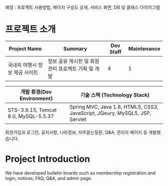 예정 : 프로젝트 사용방법, 페이지 구성도 상세, 서비스 화면, DB 및 클래스 다이어그램

# 프로젝트 소개
|Project Name|Summary|Dev Staff|Maintenance|
|------|---|---|---|
|국내외 여행시 정보 제공 사이트|정보 공유 게시판 및 회원관리 프로젝트 기획 및 개발|4|1|


|**개발 환경(Dev Environment)**|기술 스택 (Technology Stack)|
|------|---|
|STS-3.9.15, Tomcat 8.0, MySQL-5.5.37|Spring MVC, Java 1.8, HTML5, CSS3, JavaScript, JQeury, MySQL5, JSP, Servlet|

회원가입과 로그인, 공지사항, 나라정보, 자주묻는질문, Q&A, 관리자 페이지 등 개발했습니다.

# Project Introduction

We have developed bulletin boards such as membership registration and login, notices, FAQ, Q&A, and admin page.

